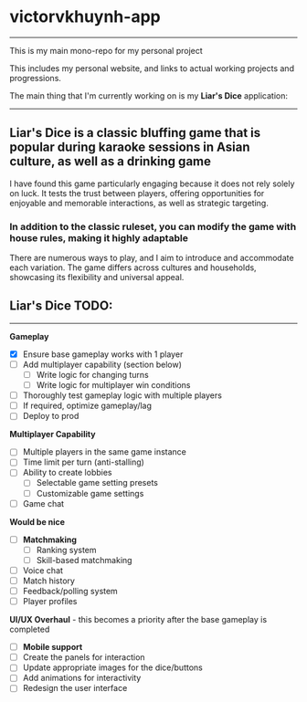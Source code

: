 # victorvkhuynh-app

---

This is my main mono-repo for my personal project

This includes my personal website, and links to actual working projects and progressions.

The main thing that I'm currently working on is my **Liar's Dice** application:

---

## Liar's Dice is a classic bluffing game that is popular during karaoke sessions in Asian culture, as well as a drinking game

I have found this game particularly engaging because it does not rely solely on luck. It tests the trust between players, offering opportunities for enjoyable and memorable interactions, as well as strategic targeting.

### In addition to the classic ruleset, you can modify the game with house rules, making it highly adaptable

There are numerous ways to play, and I aim to introduce and accommodate each variation. The game differs across cultures and households, showcasing its flexibility and universal appeal.

## Liar's Dice TODO:

---

**Gameplay**

- [x] Ensure base gameplay works with 1 player
- [ ] Add multiplayer capability (section below)
  - [ ] Write logic for changing turns
  - [ ] Write logic for multiplayer win conditions
- [ ] Thoroughly test gameplay logic with multiple players
- [ ] If required, optimize gameplay/lag
- [ ] Deploy to prod

**Multiplayer Capability**

- [ ] Multiple players in the same game instance
- [ ] Time limit per turn (anti-stalling)
- [ ] Ability to create lobbies
  - [ ] Selectable game setting presets
  - [ ] Customizable game settings
- [ ] Game chat

**Would be nice**

- [ ] **Matchmaking**
  - [ ] Ranking system
  - [ ] Skill-based matchmaking
- [ ] Voice chat
- [ ] Match history
- [ ] Feedback/polling system
- [ ] Player profiles

**UI/UX Overhaul** - this becomes a priority after the base gameplay is completed

- [ ] **Mobile support**
- [ ] Create the panels for interaction
- [ ] Update appropriate images for the dice/buttons
- [ ] Add animations for interactivity
- [ ] Redesign the user interface
